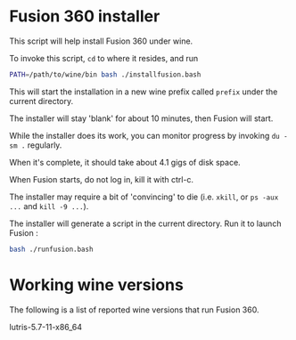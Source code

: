 Fusion 360 installer
====================

This script will help install Fusion 360 under wine.

To invoke this script, `cd` to where it resides, and run
```bash
PATH=/path/to/wine/bin bash ./installfusion.bash
```

This will start the installation in a new wine prefix called `prefix` under the current directory.

The installer will stay 'blank' for about 10 minutes, then Fusion will start.

While the installer does its work, you can monitor progress by invoking `du -sm .` regularly.

When it's complete, it should take about 4.1 gigs of disk space.

When Fusion starts, do not log in, kill it with ctrl-c.

The installer may require a bit of 'convincing' to die (i.e. `xkill`, or `ps -aux ...` and `kill -9 ...`).

The installer will generate a script in the current directory. Run it to launch Fusion :
```bash
bash ./runfusion.bash
```

Working wine versions
=====================

The following is a list of reported wine versions that run Fusion 360.

lutris-5.7-11-x86_64

